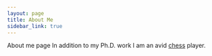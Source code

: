 ```yaml
---
layout: page
title: About Me
sidebar_link: true
---
```


<p class="message">
  About me page In addition to my Ph.D. work I am an avid <a href='https://www.chess.com/member/econrocks'> chess</a> player.
</p>

<!-- To make pages show up in the sidebar, add `sidebar_link: true` to the front
matter. -->
